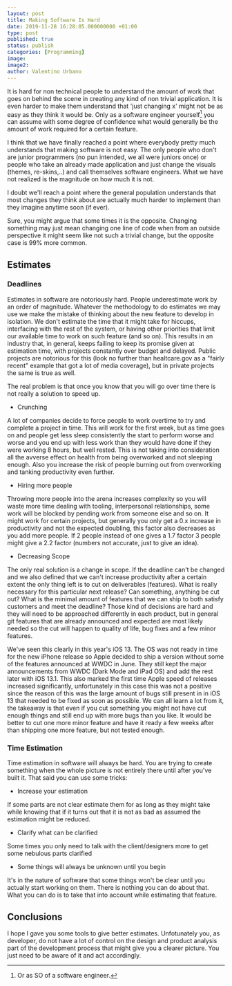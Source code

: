 ```yaml
---
layout: post
title: Making Software Is Hard
date: 2019-11-28 16:28:05.000000000 +01:00
type: post
published: true
status: publish
categories: [Programming]
image:
image2:
author: Valentino Urbano
---
```


It is hard for non technical people to understand the amount of work that goes on behind the scene in creating any kind of non trivial application. It is even harder to make them understand that 'just changing x' might not be as easy as they think it would be. Only as a software engineer yourself[^1] you can assume with some degree of confidence what would generally be the amount of work required for a certain feature.

I think that we have finally reached a point where everybody pretty much understands that making software is not easy. The only people who don't are junior programmers (no pun intended, we all were juniors once) or people who take an already made application and just change the visuals (themes, re-skins,..) and call themselves software engineers. What we have not realized is the magnitude on how much it is not.

I doubt we'll reach a point where the general population understands that most changes they think about are actually much harder to implement than they imagine anytime soon (if ever).

Sure, you might argue that some times it is the opposite. Changing something may just mean changing one line of code when from an outside perspective it might seem like not such a trivial change, but the opposite case is 99% more common.

## Estimates

### Deadlines

Estimates in software are notoriously hard. People underestimate work by an order of magnitude. Whatever the methodology to do estimates we may use we make the mistake of thinking about the new feature to develop in isolation. We don't estimate the time that it might take for hiccups, interfacing with the rest of the system, or having other priorities that limit our available time to work on such feature (and so on). This results in an industry that, in general, keeps failing to keep its promise given at estimation time, with projects constantly over budget and delayed. Public projects are notorious for this (look no further than healtcare.gov as a "fairly recent" example that got a lot of media coverage), but in private projects the same is true as well.

The real problem is that once you know that you will go over time there is not really a solution to speed up.

- Crunching

A lot of companies decide to force people to work overtime to try and complete a project in time. This will work for the first week, but as time goes on and people get less sleep consistently the start to perform worse and worse and you end up with less work than they would have done if they were working 8 hours, but well rested. This is not taking into consideration all the avverse effect on health from being overworked and not sleeping enough. Also you increase the risk of people burning out from overworking and tanking productivity even further.

- Hiring more people

Throwing more people into the arena increases complexity so you will waste more time dealing with tooling, interpersonal relationships, some work will be blocked by pending work from someone else and so on. It might work for certain projects, but generally you only get a 0.x increase in productivity and not the expected doubling, this factor also decreases as you add more people. If 2 people instead of one gives a 1.7 factor 3 people might give a 2.2 factor (numbers not accurate, just to give an idea).

- Decreasing Scope

The only real solution is a change in scope. If the deadline can't be changed and we also defined that we can't increase productivity after a certain extent the only thing left is to cut on deliverables (features). What is really necessary for this particular next release? Can something, anything be cut out? What is the minimal amount of features that we can ship to both satisfy customers and meet the deadline? Those kind of decisions are hard and they will need to be approached differently in each product, but in general git features that are already announced and expected are most likely needed so the cut will happen to quality of life, bug fixes and a few minor features.

We've seen this clearly in this year's iOS 13. The OS was not ready in time for the new iPhone release so Apple decided to ship a version without some of the features announced at WWDC in June. They still  kept the major announcements from WWDC  (Dark Mode and iPad OS) and add the rest later with iOS 13.1. This also marked the first time Apple speed of releases increased significantly, unfortunately in this case this was not a positive since the reason of this was the large amount of bugs still present in in iOS 13 that needed to be fixed as soon as possible. We can all learn a lot from it, the takeaway is that even if you cut something you might not have cut enough things and still end up with more bugs than you like. It would be better to cut one more minor feature and have it ready a few weeks after than shipping one more feature, but not tested enough.


### Time Estimation

Time estimation in software will always be hard. You are trying to create something when the whole picture is not entirely there until after you've built it. That said you can use some tricks:

- Increase your estimation

If some parts are not clear estimate them for as long as they might take while knowing that if it turns out that it is not as bad as assumed the estimation might be reduced.

- Clarify what can be clarified

Some times you only need to talk with the client/designers more to get some nebulous parts clarified

- Some things will always be unknown until you begin

It's in the nature of software that some things won't be clear until you actually start working on them. There is nothing you can do about that. What you can do is to take that into account while estimating that feature.

## Conclusions

I hope I gave you some tools to give better estimates. Unfotunately you, as developer, do not have a lot of control on the design and product analysis part of the development process that might give you a clearer picture. You just need to be aware of it and act accordingly.

[^1]: Or as SO of a software engineer.
